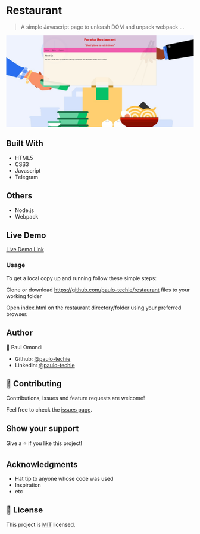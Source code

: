 # Restaurant

> A simple Javascript page to unleash DOM and unpack webpack ...

![screenshot](./app_screenshot.png)


## Built With

- HTML5
- CSS3
- Javascript
- Telegram


## Others

- Node.js
- Webpack


## Live Demo

[Live Demo Link](https://raw.githack.com/paulo-techie/restaurant/feature-webpack/index.html)


### Usage

To get a local copy up and running follow these simple steps:

Clone or download https://github.com/paulo-techie/restaurant files to your working folder

Open index.html on the restaurant directory/folder using your preferred browser.


## Author

👤 Paul Omondi

- Github: [@paulo-techie](https://github.com/paulo-techie)
- Linkedin: [@paulo-techie](https://www.linkedin.com/in/paulo-techie/)


## 🤝 Contributing

Contributions, issues and feature requests are welcome!

Feel free to check the [issues page](../../issues/).


## Show your support

Give a ⭐️ if you like this project!


## Acknowledgments

- Hat tip to anyone whose code was used
- Inspiration
- etc


## 📝 License

This project is  [MIT](./MIT.md) licensed.
